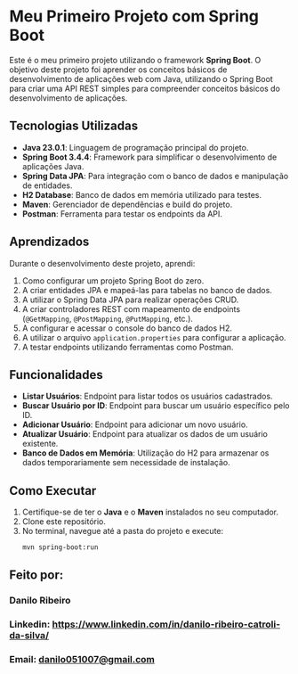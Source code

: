 # Meu Primeiro Projeto com Spring Boot

Este é o meu primeiro projeto utilizando o framework **Spring Boot**. O objetivo deste projeto foi aprender os conceitos básicos de desenvolvimento de aplicações web com Java, utilizando o Spring Boot para criar uma API REST simples para compreender conceitos básicos do desenvolvimento de aplicações.

## Tecnologias Utilizadas
* **Java 23.0.1**: Linguagem de programação principal do projeto.
* **Spring Boot 3.4.4**: Framework para simplificar o desenvolvimento de aplicações Java.
* **Spring Data JPA**: Para integração com o banco de dados e manipulação de entidades.
* **H2 Database**: Banco de dados em memória utilizado para testes.
* **Maven**: Gerenciador de dependências e build do projeto.
* **Postman**: Ferramenta para testar os endpoints da API.

## Aprendizados
Durante o desenvolvimento deste projeto, aprendi:
1. Como configurar um projeto Spring Boot do zero.
2. A criar entidades JPA e mapeá-las para tabelas no banco de dados.
3. A utilizar o Spring Data JPA para realizar operações CRUD.
4. A criar controladores REST com mapeamento de endpoints (`@GetMapping`, `@PostMapping`, `@PutMapping`, etc.).
5. A configurar e acessar o console do banco de dados H2.
6. A utilizar o arquivo `application.properties` para configurar a aplicação.
7. A testar endpoints utilizando ferramentas como Postman.

## Funcionalidades
- **Listar Usuários**: Endpoint para listar todos os usuários cadastrados.
- **Buscar Usuário por ID**: Endpoint para buscar um usuário específico pelo ID.
- **Adicionar Usuário**: Endpoint para adicionar um novo usuário.
- **Atualizar Usuário**: Endpoint para atualizar os dados de um usuário existente.
- **Banco de Dados em Memória**: Utilização do H2 para armazenar os dados temporariamente sem necessidade de instalação.

## Como Executar
1. Certifique-se de ter o **Java** e o **Maven** instalados no seu computador.
2. Clone este repositório.
3. No terminal, navegue até a pasta do projeto e execute:
   ```bash
   mvn spring-boot:run

## Feito por:
### Danilo Ribeiro 
### Linkedin: https://www.linkedin.com/in/danilo-ribeiro-catroli-da-silva/
### Email: danilo051007@gmail.com


